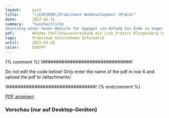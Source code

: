 ```yaml
---
layout:     post
title:      "\[EXPIRED\]Praktikant Webdevelopment (M|W|D)"
date:       2022-02-16
summary:    "Ganzheitliche
Umsetzung einer neuen Website für hppyppl von Anfang bis Ende in enger Zusammenarbeit mit deinem Mentor und den internen Auftraggeberinnen Sichten, Empfehlen und Einbinden von verschiedenen Saas-Lösungen"
pdf:        Webdev Stellenausschreibung mit Link_Praktis Klingenberg Consulting wordpress.pdf
tags:       Praktikum Unternehmen Informatik
until:		2022-03-28
color:      E9EFFF
---
```


{% comment %}
!################################!

Do not edit the code below! Only enter the name of the pdf in row 6 and upload the pdf to /attachments/

!################################!
{% endcomment %}

<a class="btn btn-primary" href="{{ site.url }}/attachments/{{page.pdf}}">PDF anzeigen</a>

<h3>Vorschau (nur auf Desktop-Geräten)</h3>
<div class="d-none d-sm-block">
    <object data="{{ site.url }}/attachments/{{page.pdf}}" width="100%" height="1010" type='application/pdf'>
    </object>
</div>
